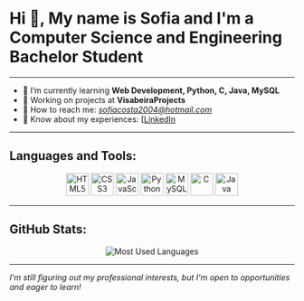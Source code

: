 # Hi 👋, My name is Sofia and I'm a Computer Science and Engineering Bachelor Student

---

- 🌱 I’m currently learning **Web Development, Python, C, Java, MySQL**
- 💼 Working on projects at **VisabeiraProjects**
- 📧 How to reach me: *sofiacosta2004@hotmail.com*
- 💼 Know about my experiences: [[LinkedIn](https://www.linkedin.com/in/-sofiaalbu-/)

---

## Languages and Tools:
<p align="center">
  <img src="https://cdn.jsdelivr.net/gh/devicons/devicon/icons/html5/html5-original.svg" height="40" alt="HTML5" />
  <img src="https://cdn.jsdelivr.net/gh/devicons/devicon/icons/css3/css3-original.svg" height="40" alt="CSS3" />
  <img src="https://cdn.jsdelivr.net/gh/devicons/devicon/icons/javascript/javascript-original.svg" height="40" alt="JavaScript" />
  <img src="https://cdn.jsdelivr.net/gh/devicons/devicon/icons/python/python-original.svg" height="40" alt="Python" />
  <img src="https://cdn.jsdelivr.net/gh/devicons/devicon/icons/mysql/mysql-original.svg" height="40" alt="MySQL" />
  <img src="https://cdn.jsdelivr.net/gh/devicons/devicon/icons/c/c-original.svg" height="40" alt="C" />
  <img src="https://cdn.jsdelivr.net/gh/devicons/devicon/icons/java/java-original.svg" height="40" alt="Java" />
</p>

---

## GitHub Stats:

<!-- Replace with your own GitHub stats card if you want -->
<p align="center">
  <img src="https://github-readme-stats.vercel.app/api/top-langs/?username=SofiaAlCosta&layout=compact&theme=dark" alt="Most Used Languages" />
</p>

---

*I'm still figuring out my professional interests, but I'm open to opportunities and eager to learn!*
